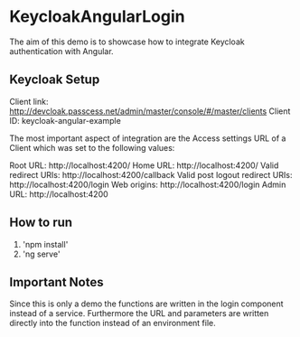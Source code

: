 # KeycloakAngularLogin

The aim of this demo is to showcase how to integrate Keycloak authentication with Angular.

## Keycloak Setup

Client link: http://devcloak.passcess.net/admin/master/console/#/master/clients
Client ID: keycloak-angular-example

The most important aspect of integration are the Access settings URL of a Client which was set to the following values:

Root URL: http://localhost:4200/
Home URL: http://localhost:4200/
Valid redirect URIs: http://localhost:4200/callback
Valid post logout redirect URIs: http://localhost:4200/login
Web origins: http://localhost:4200/login
Admin URL: http://localhost:4200

## How to run

1. 'npm install'
2. 'ng serve'

## Important Notes

Since this is only a demo the functions are written in the login component instead of a service. Furthermore the URL and parameters are written directly into the function instead of an environment file.